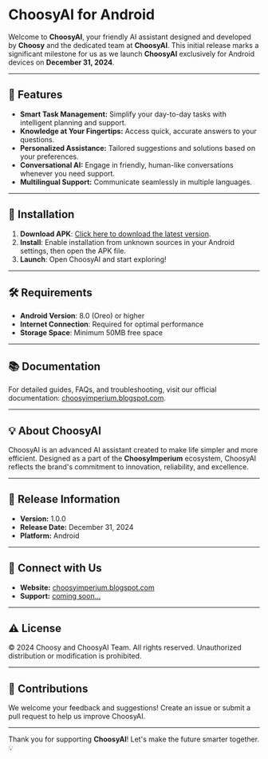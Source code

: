 # ChoosyAI for Android

Welcome to **ChoosyAI**, your friendly AI assistant designed and developed by **Choosy** and the dedicated team at **ChoosyAI**. This initial release marks a significant milestone for us as we launch **ChoosyAI** exclusively for Android devices on **December 31, 2024**.

---

## 🌟 Features

- **Smart Task Management:** Simplify your day-to-day tasks with intelligent planning and support.
- **Knowledge at Your Fingertips:** Access quick, accurate answers to your questions.
- **Personalized Assistance:** Tailored suggestions and solutions based on your preferences.
- **Conversational AI:** Engage in friendly, human-like conversations whenever you need support.
- **Multilingual Support:** Communicate seamlessly in multiple languages.

---

## 🚀 Installation

1. **Download APK**: [Click here to download the latest version](https://github.com/choosyxyz/ChoosyAI/releases/tag/v1.0.0).
2. **Install**: Enable installation from unknown sources in your Android settings, then open the APK file.
3. **Launch**: Open ChoosyAI and start exploring!

---

## 🛠️ Requirements

- **Android Version**: 8.0 (Oreo) or higher
- **Internet Connection**: Required for optimal performance
- **Storage Space**: Minimum 50MB free space

---

## 📚 Documentation

For detailed guides, FAQs, and troubleshooting, visit our official documentation: [choosyimperium.blogspot.com](https://choosyimperium.blogspot.com).

---

## 💡 About ChoosyAI

ChoosyAI is an advanced AI assistant created to make life simpler and more efficient. Designed as a part of the **ChoosyImperium** ecosystem, ChoosyAI reflects the brand's commitment to innovation, reliability, and excellence.

---

## 📅 Release Information

- **Version:** 1.0.0
- **Release Date:** December 31, 2024
- **Platform:** Android

---

## 🔗 Connect with Us

- **Website:** [choosyimperium.blogspot.com](https://choosyimperium.blogspot.com/p/choosyai.html)
- **Support:** [coming soon...]()

---

## ⚠️ License

© 2024 Choosy and ChoosyAI Team. All rights reserved. Unauthorized distribution or modification is prohibited.

---

## 🤝 Contributions

We welcome your feedback and suggestions! Create an issue or submit a pull request to help us improve ChoosyAI.

---

Thank you for supporting **ChoosyAI**! Let's make the future smarter together. 💡
